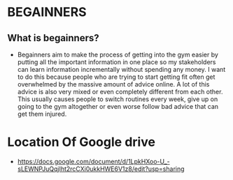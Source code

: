 # BEGAINNERS

## What is begainners?

- Begainners aim to make the process of getting into the gym easier by putting all the important information in one place so my stakeholders can learn information incrementally without spending any money. I want to do this because people who are trying to start getting fit often get overwhelmed by the massive amount of advice online. A lot of this advice is also very mixed or even completely different from each other. This usually causes people to switch routines every week, give up on going to the gym altogether or even worse follow bad advice that can get them injured.

# Location Of Google drive
- https://docs.google.com/document/d/1LpkHXoo-U_-sLEWNPJuQqjIht2rcCXi0ukkHWE6V1z8/edit?usp=sharing